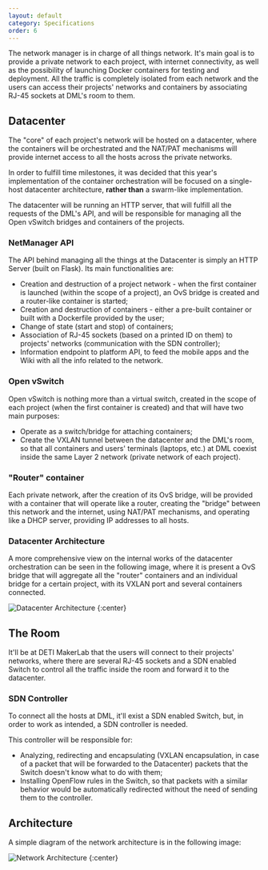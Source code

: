 ```yaml
---
layout: default
category: Specifications
order: 6
---
```


The network manager is in charge of all things network. It's main goal is to 
provide a private network to each project, with internet connectivity, 
as well as the possibility of launching Docker containers for testing 
and deployment. All the traffic is completely isolated from each network 
and the users can access their projects' networks and containers by associating 
RJ-45 sockets at DML's room to them.

## Datacenter

The "core" of each project's network will be hosted on a datacenter, where 
the containers will be orchestrated and the NAT/PAT mechanisms will provide 
internet access to all the hosts across the private networks.

In order to fulfill time milestones, it was decided that this year's 
implementation of the container orchestration will be focused on a single-host 
datacenter architecture, **rather than** a swarm-like implementation.

The datacenter will be running an HTTP server, that will fulfill all 
the requests of the DML's API, and will be responsible for managing all 
the Open vSwitch bridges and containers of the projects.

### NetManager API

The API behind managing all the things at the Datacenter is simply an 
HTTP Server (built on Flask). Its main functionalities are:

*   Creation and destruction of a project network - when the first container 
is launched (within the scope of a project), an OvS bridge is created and 
a router-like container is started;
*   Creation and destruction of containers - either a pre-built container or 
built with a Dockerfile provided by the user;
*   Change of state (start and stop) of containers;
*   Association of RJ-45 sockets (based on a printed ID on them) to projects' 
networks (communication with the SDN controller);
*   Information endpoint to platform API, to feed the mobile apps and the Wiki
with all the info related to the network.

### Open vSwitch

Open vSwitch is nothing more than a virtual switch, created in the scope of 
each project (when the first container is created) and that will have two
main purposes:

*   Operate as a switch/bridge for attaching containers;
*   Create the VXLAN tunnel between the datacenter and the DML's room, so that 
all containers and users' terminals (laptops, etc.) at DML coexist inside the 
same Layer 2 network (private network of each project).

### "Router" container

Each private network, after the creation of its OvS bridge, will be provided 
with a container that will operate like a router, creating the "bridge" between 
this network and the internet, using NAT/PAT mechanisms, and operating like 
a DHCP server, providing IP addresses to all hosts.

### Datacenter Architecture

A more comprehensive view on the internal works of the datacenter orchestration 
can be seen in the following image, where it is present a OvS bridge that will 
aggregate all the "router" containers and an individual bridge for a certain 
project, with its VXLAN port and several containers connected.

![Datacenter Architecture](https://firebasestorage.googleapis.com/v0/b/makerlab-b9b8c.appspot.com/o/datacenter-architecture.png?alt=media&token=6a84f831-fb9f-4e0c-ae56-024df3e13db1)
{:center}

## The Room

It'll be at DETI MakerLab that the users will connect to their projects' 
networks, where there are several RJ-45 sockets and a SDN enabled Switch to 
control all the traffic inside the room and forward it to the datacenter.

### SDN Controller

To connect all the hosts at DML, it'll exist a SDN enabled Switch, but, 
in order to work as intended, a SDN controller is needed. 

This controller will be responsible for:

*   Analyzing, redirecting and encapsulating (VXLAN encapsulation, in case of 
a packet that will be forwarded to the Datacenter) packets that the Switch 
doesn't know what to do with them;
*   Installing OpenFlow rules in the Switch, so that packets with a similar 
behavior would be automatically redirected without the need of sending them 
to the controller.

## Architecture

A simple diagram of the network architecture is in the following image:

![Network Architecture](https://firebasestorage.googleapis.com/v0/b/makerlab-b9b8c.appspot.com/o/network-architecture.png?alt=media&token=2d083793-1ecd-46c3-b481-fbc999b3bdf6)
{:center}
